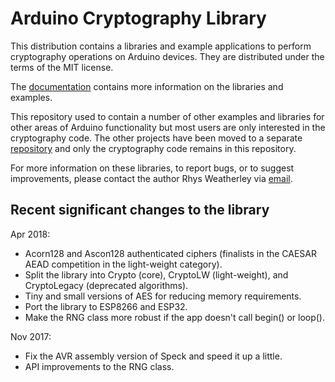 
Arduino Cryptography Library
============================

This distribution contains a libraries and example applications to perform
cryptography operations on Arduino devices.  They are distributed under the
terms of the MIT license.

The [documentation](http://rweather.github.com/arduinolibs/crypto.html)
contains more information on the libraries and examples.

This repository used to contain a number of other examples and libraries
for other areas of Arduino functionality but most users are only interested
in the cryptography code.  The other projects have been moved to a
separate [repository](https://github.com/rweather/arduino-projects) and
only the cryptography code remains in this repository.

For more information on these libraries, to report bugs, or to suggest
improvements, please contact the author Rhys Weatherley via
[email](mailto:rhys.weatherley@gmail.com).

Recent significant changes to the library
-----------------------------------------

Apr 2018:

* Acorn128 and Ascon128 authenticated ciphers (finalists in the CAESAR AEAD
  competition in the light-weight category).
* Split the library into Crypto (core), CryptoLW (light-weight), and
  CryptoLegacy (deprecated algorithms).
* Tiny and small versions of AES for reducing memory requirements.
* Port the library to ESP8266 and ESP32.
* Make the RNG class more robust if the app doesn't call begin() or loop().

Nov 2017:

* Fix the AVR assembly version of Speck and speed it up a little.
* API improvements to the RNG class.
